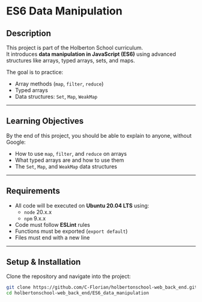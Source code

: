 # ES6 Data Manipulation

## Description
This project is part of the Holberton School curriculum.  
It introduces **data manipulation in JavaScript (ES6)** using advanced structures like arrays, typed arrays, sets, and maps.

The goal is to practice:
- Array methods (`map`, `filter`, `reduce`)
- Typed arrays
- Data structures: `Set`, `Map`, `WeakMap`

---

## Learning Objectives
By the end of this project, you should be able to explain to anyone, without Google:

- How to use `map`, `filter`, and `reduce` on arrays  
- What typed arrays are and how to use them  
- The `Set`, `Map`, and `WeakMap` data structures  

---

## Requirements
- All code will be executed on **Ubuntu 20.04 LTS** using:
  - `node` 20.x.x
  - `npm` 9.x.x  
- Code must follow **ESLint** rules  
- Functions must be exported (`export default`)  
- Files must end with a new line  

---

## Setup & Installation
Clone the repository and navigate into the project:

```bash
git clone https://github.com/C-Florian/holbertonschool-web_back_end.git
cd holbertonschool-web_back_end/ES6_data_manipulation
